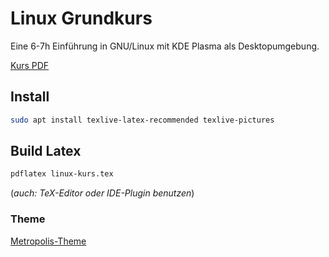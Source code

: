 # Linux Grundkurs

Eine 6-7h Einführung in GNU/Linux mit KDE Plasma als Desktopumgebung.

[Kurs PDF](out/linux-kurs.pdf)

## Install

```bash
sudo apt install texlive-latex-recommended texlive-pictures
```

## Build Latex

```bash
pdflatex linux-kurs.tex
```

(*auch: TeX-Editor oder IDE-Plugin benutzen*)

### Theme
[Metropolis-Theme](https://github.com/matze/mtheme)
